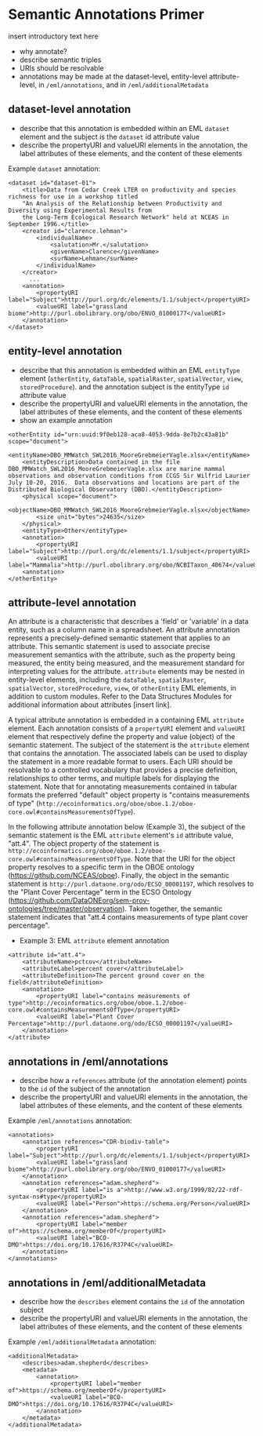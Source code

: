 # Semantic Annotations Primer

insert introductory text here
   * why annotate?
   * describe semantic triples
   * URIs should be resolvable
   * annotations may be made at the dataset-level, entity-level attribute-level, in `/eml/annotations`, and in `/eml/additionalMetadata`

## dataset-level annotation

- describe that this annotation is embedded within an EML `dataset` element and the subject is the `dataset` id attribute value
- describe the propertyURI and valueURI elements in the annotation, the label attributes of these elements, and the content of these elements  

Example `dataset` annotation:

```
<dataset id="dataset-01">
    <title>Data from Cedar Creek LTER on productivity and species richness for use in a workshop titled 
    "An Analysis of the Relationship between Productivity and Diversity using Experimental Results from 
    the Long-Term Ecological Research Network" held at NCEAS in September 1996.</title>
    <creator id="clarence.lehman">
        <individualName>
            <salutation>Mr.</salutation>
            <givenName>Clarence</givenName>
            <surName>Lehman</surName>
        </individualName>
    </creator>
      ...
    <annotation>
        <propertyURI label="Subject">http://purl.org/dc/elements/1.1/subject</propertyURI>
        <valueURI label="grassland biome">http://purl.obolibrary.org/obo/ENVO_01000177</valueURI>
    </annotation>
</dataset>  

```

## entity-level annotation

- describe that this annotation is embedded within an EML `entityType` element (`otherEntity`, `dataTable`, `spatialRaster`, `spatialVector`, `view`, `storedProcedure`). and the annotation subject is the entityType `id` attribute value
- describe the propertyURI and valueURI elements in the annotation, the label attributes of these elements, and the content of these elements  
- show an example annotation

```
<otherEntity id="urn:uuid:9f0eb128-aca8-4053-9dda-8e7b2c43a81b" scope="document">
    <entityName>DBO_MMWatch_SWL2016_MooreGrebmeierVagle.xlsx</entityName>
    <entityDescription>Data contained in the file DBO_MMWatch_SWL2016_MooreGrebmeierVagle.xlsx are marine mammal observations and observation conditions from CCGS Sir Wilfrid Laurier July 10-20, 2016.  Data observations and locations are part of the Distributed Biological Observatory (DBO).</entityDescription>
    <physical scope="document">
        <objectName>DBO_MMWatch_SWL2016_MooreGrebmeierVagle.xlsx</objectName>
        <size unit="bytes">24635</size>
    </physical>
    <entityType>Other</entityType>
    <annotation>
        <propertyURI label="Subject">http://purl.org/dc/elements/1.1/subject</propertyURI>
        <valueURI label="Mammalia">http://purl.obolibrary.org/obo/NCBITaxon_40674</valueURI>  
    <annotation>
</otherEntity>

```

## attribute-level annotation

An attribute is a characteristic that describes a 'field' or 'variable' in a data entity, such as a column name in a spreadsheet. An attribute annotation represents a precisely-defined semantic statement that applies to an attribute. This semantic statement is used to associate precise measurement semantics with the attribute, such as the property being measured, the entity being measured, and the measurement standard for interpreting values for the attribute. `attribute` elements may be nested in entity-level elements, including the `dataTable`, `spatialRaster`, `spatialVector`, `storedProcedure`, `view`, or `otherEntity` EML elements, in addition to custom modules. Refer to the Data Structures Modules for additional information about attributes [insert link].  

A typical attribute annotation is embedded in a containing EML `attribute` element. Each annotation consists of a `propertyURI` element and `valueURI` element that respectively define the property and value (object) of the semantic statement. The subject of the statement is the `attribute` element that contains the annotation. The associated labels can be used to display the statement in a more readable format to users. Each URI should be resolvable to a controlled vocabulary that provides a precise definition, relationships to other terms, and multiple labels for displaying the statement. Note that for annotating measurements contained in tabular formats the preferred "default" object property is "contains measurements of type" (`http://ecoinformatics.org/oboe/oboe.1.2/oboe-core.owl#containsMeasurementsOfType`).

In the following attribute annotation below (Example 3), the subject of the semantic statement is the EML `attribute` element's `id` attribute value, "att.4". The object property of the statement is `http://ecoinformatics.org/oboe/oboe.1.2/oboe-core.owl#containsMeasurementsOfType`. Note that the URI for the object property resolves to a specific term in the OBOE ontology (https://github.com/NCEAS/oboe). Finally, the object in the semantic statement is `http://purl.dataone.org/odo/ECSO_00001197`, which resolves to the "Plant Cover Percentage" term in the ECSO Ontology (https://github.com/DataONEorg/sem-prov-ontologies/tree/master/observation). Taken together, the semantic statement indicates that "att.4 contains measurements of type plant cover percentage".

* Example 3: EML `attribute` element annotation

```
<attribute id="att.4">
    <attributeName>pctcov</attributeName>
    <attributeLabel>percent cover</attributeLabel>
    <attributeDefinition>The percent ground cover on the field</attributeDefinition>
    <annotation>
        <propertyURI label="contains measurements of type">http://ecoinformatics.org/oboe/oboe.1.2/oboe-core.owl#containsMeasurementsOfType</propertyURI>
        <valueURI label="Plant Cover Percentage">http://purl.dataone.org/odo/ECSO_00001197</valueURI>
    </annotation>
</attribute>

```


## annotations in /eml/annotations

- describe how a `references` attribute (of the annotation element) points to the `id` of the subject of the annotation
- describe the propertyURI and valueURI elements in the annotation, the label attributes of these elements, and the content of these elements  

Example `/eml/annotations` annotation:

```
<annotations>
    <annotation references="CDR-biodiv-table">
        <propertyURI label="Subject">http://purl.org/dc/elements/1.1/subject</propertyURI>
        <valueURI label="grassland biome">http://purl.obolibrary.org/obo/ENVO_01000177</valueURI>
    </annotation>
    <annotation references="adam.shepherd">
        <propertyURI label="is a">http://www.w3.org/1999/02/22-rdf-syntax-ns#type</propertyURI>
        <valueURI label="Person">https://schema.org/Person</valueURI>
    </annotation>
    <annotation references="adam.shepherd">
        <propertyURI label="member of">https://schema.org/memberOf</propertyURI>
        <valueURI label="BCO-DMO">https://doi.org/10.17616/R37P4C</valueURI>
    </annotation>
</annotations>

```


## annotations in /eml/additionalMetadata

- describe how the `describes` element contains the `id` of the annotation subject
- describe the propertyURI and valueURI elements in the annotation, the label attributes of these elements, and the content of these elements  

Example `/eml/additionalMetadata` annotation:

```
<additionalMetadata>
    <describes>adam.shepherd</describes>
    <metadata>
        <annotation>
            <propertyURI label="member of">https://schema.org/memberOf</propertyURI>
            <valueURI label="BCO-DMO">https://doi.org/10.17616/R37P4C</valueURI>
        </annotation>
    </metadata>
</additionalMetadata>

```
